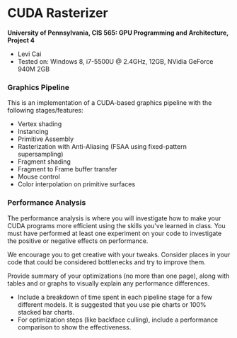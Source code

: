 CUDA Rasterizer
===============

**University of Pennsylvania, CIS 565: GPU Programming and Architecture, Project 4**

* Levi Cai
* Tested on: Windows 8, i7-5500U @ 2.4GHz, 12GB, NVidia GeForce 940M 2GB

### Graphics Pipeline

This is an implementation of a CUDA-based graphics pipeline with the following stages/features:

* Vertex shading
* Instancing
* Primitive Assembly
* Rasterization with Anti-Aliasing (FSAA using fixed-pattern supersampling)
* Fragment shading
* Fragment to Frame buffer transfer
* Mouse control
* Color interpolation on primitive surfaces


### Performance Analysis

The performance analysis is where you will investigate how to make your CUDA
programs more efficient using the skills you've learned in class. You must have
performed at least one experiment on your code to investigate the positive or
negative effects on performance. 

We encourage you to get creative with your tweaks. Consider places in your code
that could be considered bottlenecks and try to improve them. 

Provide summary of your optimizations (no more than one page), along with
tables and or graphs to visually explain any performance differences.

* Include a breakdown of time spent in each pipeline stage for a few different
  models. It is suggested that you use pie charts or 100% stacked bar charts.
* For optimization steps (like backface culling), include a performance
  comparison to show the effectiveness.
